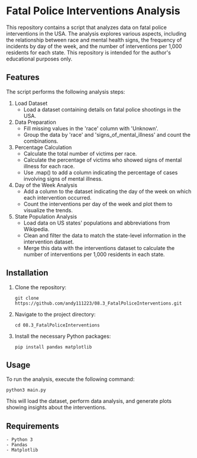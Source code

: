 # Fatal Police Interventions Analysis
This repository contains a script that analyzes data on fatal police interventions in the USA. The analysis explores various aspects, including the relationship between race and mental health signs, the frequency of incidents by day of the week, and the number of interventions per 1,000 residents for each state. This repository is intended for the author's educational purposes only.

## Features
The script performs the following analysis steps:
1. Load Dataset
    - Load a dataset containing details on fatal police shootings in the USA.
2. Data Preparation
    - Fill missing values in the 'race' column with 'Unknown'.
    - Group the data by 'race' and 'signs_of_mental_illness' and count the combinations.
3. Percentage Calculation
    - Calculate the total number of victims per race.
    - Calculate the percentage of victims who showed signs of mental illness for each race.
    - Use .map() to add a column indicating the percentage of cases involving signs of mental illness.
4. Day of the Week Analysis
    - Add a column to the dataset indicating the day of the week on which each intervention occurred.
    - Count the interventions per day of the week and plot them to visualize the trends.
5. State Population Analysis
    - Load data on US states' populations and abbreviations from Wikipedia.
    - Clean and filter the data to match the state-level information in the intervention dataset.
    - Merge this data with the interventions dataset to calculate the number of interventions per 1,000 residents in each state.
## Installation
1. Clone the repository:

    `git clone https://github.com/andy111223/08.3_FatalPoliceInterventions.git`
2. Navigate to the project directory:

    `cd 08.3_FatalPoliceInterventions`
2. Install the necessary Python packages:

    `pip install pandas matplotlib`
## Usage
To run the analysis, execute the following command:

`python3 main.py` 

This will load the dataset, perform data analysis, and generate plots showing insights about the interventions.
## Requirements
    - Python 3
    - Pandas
    - Matplotlib